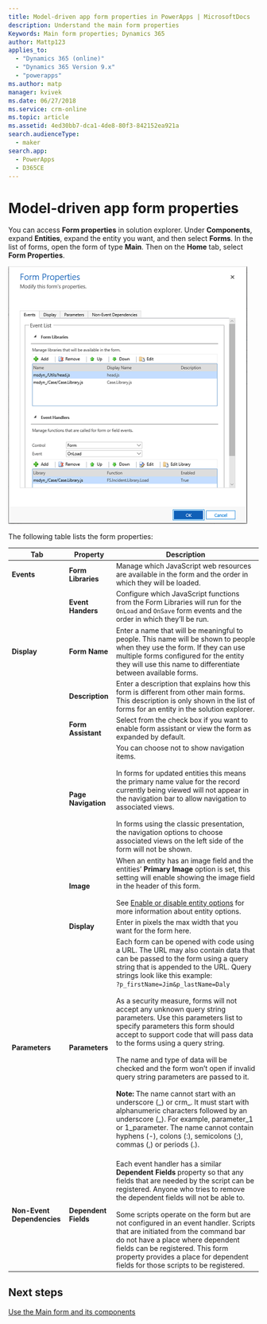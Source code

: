 ```yaml
---
title: Model-driven app form properties in PowerApps | MicrosoftDocs
description: Understand the main form properties
Keywords: Main form properties; Dynamics 365
author: Mattp123
applies_to: 
  - "Dynamics 365 (online)"
  - "Dynamics 365 Version 9.x"
  - "powerapps"
ms.author: matp
manager: kvivek
ms.date: 06/27/2018
ms.service: crm-online
ms.topic: article
ms.assetid: 4ed30bb7-dca1-4de8-80f3-842152ea921a
search.audienceType: 
  - maker
search.app: 
  - PowerApps
  - D365CE
---
```


# Model-driven app form properties 

You can access **Form properties** in solution explorer. Under **Components**, expand **Entities**, expand the entity you want, and then select **Forms**. In the list of forms, open the form of type **Main**. Then on the **Home** tab, select **Form Properties**.

![form-properties](media/form-properties.png)

The following table lists the form properties:  
  
|Tab|Property|Description|  
|---------|--------------|-----------------|  
|**Events**|**Form Libraries**|Manage which JavaScript web resources are available in the form and the order in which they will be loaded.|  
||**Event Handers**|Configure which JavaScript functions from the Form Libraries will run for the `OnLoad` and `OnSave` form events and the order in which they’ll be run.|  
|**Display**|**Form Name**|Enter a name that will be meaningful to people. This name will be shown to people when they use the form. If they can use multiple forms configured for the entity they will use this name to differentiate between available forms.|  
||**Description**|Enter a description that explains how this form is different from other main forms. This description is only shown in the list of forms for an entity in the solution explorer.|  
||**Form Assistant**|Select from the check box if you want to enable form assistant or view the form as expanded by default.|
||**Page Navigation**|You can choose not to show navigation items.<br /><br /> In forms for updated entities this means the primary name value for the record currently being viewed will not appear in the navigation bar to allow navigation to associated views.<br /><br /> In forms using the classic presentation, the navigation options to choose associated views on the left side of the form will not be shown.|  
||**Image**|When an entity has an image field and the entities’ **Primary Image** option is set, this setting will enable showing the image field in the header of this form.<br /><br /> See [Enable or disable entity options](../common-data-service/edit-entities.md#enable-or-disable-entity-options) for more information about entity options.|  ||**Display**|**Set a Max Width (in pixels)** to limit the width of the form. The default value is 1900.|  
||**Display**|Enter in pixels the max width that you want for the form here.|
|**Parameters**|**Parameters**|Each form can be opened with code using a URL. The URL may also contain data that can be passed to the form using a query string that is appended to the URL. Query strings look like this example:<br />`?p_firstName=Jim&p_lastName=Daly`<br /><br /> As a security measure, forms will not accept any unknown query string parameters. Use this parameters list to specify parameters this form should accept to support code that will pass data to the forms using a query string.<br /><br /> The name and type of data will be checked and the form won’t open if invalid query string parameters are passed to it.<br /><br />**Note:** The name cannot start with an underscore (_) or crm\_. It must start with alphanumeric  characters followed by an underscore (\_). For example, parameter_1 or 1_parameter. The name cannot contain hyphens (-), colons (:), semicolons (;), commas (,) or periods (.). <br /><br />|  
|**Non-Event Dependencies**|**Dependent Fields**|Each event handler has a similar **Dependent Fields** property so that any fields that are needed by the script can be registered. Anyone who tries to remove the dependent fields will not be able to.<br /><br /> Some scripts operate on the form but are not configured in an event handler. Scripts that are initiated from the command bar do not have a place where dependent fields can be registered. This form property provides a place for dependent fields for those scripts to be registered.|  

## Next steps

[Use the Main form and its components](use-main-form-and-components.md)
